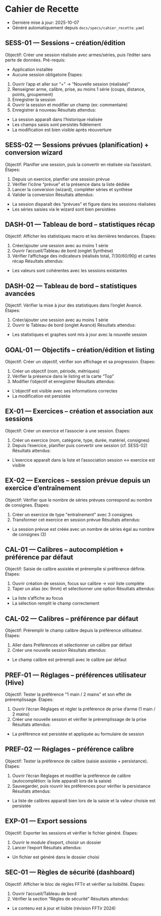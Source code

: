 # Cahier de Recette

- Dernière mise à jour: 2025-10-07
- Généré automatiquement depuis `docs/specs/cahier_recette.yaml`

## SESS-01 — Sessions – création/édition
Objectif: Créer une session réalisée avec armes/séries, puis l’éditer sans perte de données.
Pré-requis:
- Application installée
- Aucune session obligatoire
Étapes:
1. Ouvrir l’app et aller sur “+” → “Nouvelle session (réalisée)”
2. Renseigner arme, calibre, prise, au moins 1 série (coups, distance, points, groupement)
3. Enregistrer la session
4. Ouvrir la session et modifier un champ (ex: commentaire)
5. Enregistrer à nouveau
Résultats attendus:
- La session apparaît dans l’historique réalisée
- Les champs saisis sont persistés fidèlement
- La modification est bien visible après réouverture

## SESS-02 — Sessions prévues (planification) + conversion wizard
Objectif: Planifier une session, puis la convertir en réalisée via l’assistant.
Étapes:
1. Depuis un exercice, planifier une session prévue
2. Vérifier l’icône “prévue” et la présence dans la liste dédiée
3. Lancer la conversion (wizard), compléter séries et synthèse
4. Valider la conversion
Résultats attendus:
- La session disparaît des “prévues” et figure dans les sessions réalisées
- Les séries saisies via le wizard sont bien persistées

## DASH-01 — Tableau de bord – statistiques récap
Objectif: Afficher les statistiques macro et les dernières tendances.
Étapes:
1. Créer/ajouter une session avec au moins 1 série
2. Ouvrir l’accueil/Tableau de bord (onglet Synthèse)
3. Vérifier l’affichage des indicateurs (réalisés total, 7/30/60/90j) et cartes récap
Résultats attendus:
- Les valeurs sont cohérentes avec les sessions existantes

## DASH-02 — Tableau de bord – statistiques avancées
Objectif: Vérifier la mise à jour des statistiques dans l’onglet Avancé.
Étapes:
1. Créer/ajouter une session avec au moins 1 série
2. Ouvrir le Tableau de bord (onglet Avancé)
Résultats attendus:
- Les statistiques et graphes sont mis à jour avec la nouvelle session

## GOAL-01 — Objectifs – création/édition et listing
Objectif: Créer un objectif, vérifier son affichage et sa progression.
Étapes:
1. Créer un objectif (nom, période, métriques)
2. Vérifier la présence dans le listing et la carte “Top”
3. Modifier l’objectif et enregistrer
Résultats attendus:
- L’objectif est visible avec ses informations correctes
- La modification est persistée

## EX-01 — Exercices – création et association aux sessions
Objectif: Créer un exercice et l’associer à une session.
Étapes:
1. Créer un exercice (nom, catégorie, type, durée, matériel, consignes)
2. Depuis l’exercice, planifier puis convertir une session (cf. SESS-02)
Résultats attendus:
- L’exercice apparaît dans la liste et l’association session ↔ exercice est visible

## EX-02 — Exercices – session prévue depuis un exercice d’entraînement
Objectif: Vérifier que le nombre de séries prévues correspond au nombre de consignes.
Étapes:
1. Créer un exercice de type "entraînement" avec 3 consignes
2. Transformer cet exercice en session prévue
Résultats attendus:
- La session prévue est créée avec un nombre de séries égal au nombre de consignes (3)

## CAL-01 — Calibres – autocomplétion + préférence par défaut
Objectif: Saisie de calibre assistée et préremplie si préférence définie.
Étapes:
1. Ouvrir création de session, focus sur calibre → voir liste complète
2. Taper un alias (ex: 9mm) et sélectionner une option
Résultats attendus:
- La liste s’affiche au focus
- La sélection remplit le champ correctement

## CAL-02 — Calibres – préférence par défaut
Objectif: Préremplir le champ calibre depuis la préférence utilisateur.
Étapes:
1. Aller dans Préférences et sélectionner un calibre par défaut
2. Créer une nouvelle session
Résultats attendus:
- Le champ calibre est prérempli avec le calibre par défaut

## PREF-01 — Réglages – préférences utilisateur (Hive)
Objectif: Tester la préférence "1 main / 2 mains" et son effet de préremplissage.
Étapes:
1. Ouvrir l’écran Réglages et régler la préférence de prise d’arme (1 main / 2 mains)
2. Créer une nouvelle session et vérifier le préremplissage de la prise
Résultats attendus:
- La préférence est persistée et appliquée au formulaire de session

## PREF-02 — Réglages – préférence calibre
Objectif: Tester la préférence de calibre (saisie assistée + persistance).
Étapes:
1. Ouvrir l’écran Réglages et modifier la préférence de calibre (autocomplétion: la liste apparaît lors de la saisie)
2. Sauvegarder, puis rouvrir les préférences pour vérifier la persistance
Résultats attendus:
- La liste de calibres apparaît bien lors de la saisie et la valeur choisie est persistée

## EXP-01 — Export sessions
Objectif: Exporter les sessions et vérifier le fichier généré.
Étapes:
1. Ouvrir le module d’export, choisir un dossier
2. Lancer l’export
Résultats attendus:
- Un fichier est généré dans le dossier choisi

## SEC-01 — Règles de sécurité (dashboard)
Objectif: Afficher le bloc de règles FFTir et vérifier sa lisibilité.
Étapes:
1. Ouvrir l’accueil/Tableau de bord
2. Vérifier la section “Règles de sécurité”
Résultats attendus:
- Le contenu est à jour et lisible (révision FFTir 2024)

